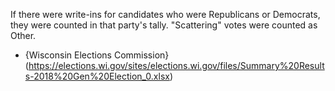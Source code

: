 If there were write-ins for candidates who were Republicans or Democrats, they were counted in that party's tally. "Scattering" votes were counted as Other.

* {Wisconsin Elections Commission}(https://elections.wi.gov/sites/elections.wi.gov/files/Summary%20Results-2018%20Gen%20Election_0.xlsx)

